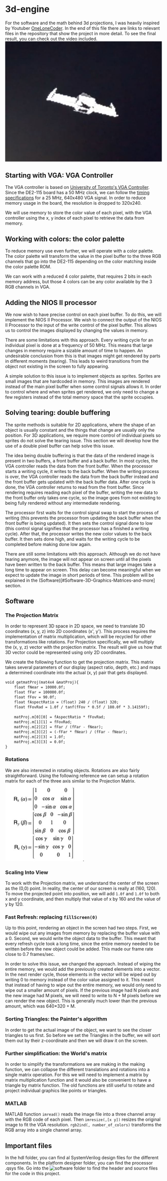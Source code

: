 # 3d-engine

For the software and the math behind 3d projections, I was heavily inspired by Youtuber [OneLoneCoder](https://github.com/OneLoneCoder). In the end of this file there are links to relevant files in the repository that show the project in more detail. To see the final result, you can check out the video included. ![Screenshot](docs/SpaceshipScreenshot.JPG)

## Starting with VGA: VGA Controller

The VGA controller is based on [University of Toronto's VGA Controller](https://www.eecg.utoronto.ca/~jayar/ece241_08F/vga/). Since the DE2-115 board has a 50 MHz clock, we can follow the [timing specifications](http://tinyvga.com/vga-timing/640x480@60Hz) for a 25 MHz, 640x480 VGA signal. In order to reduce memory usage in the board, the resolution is dropped to 320x240.

We will use memory to store the color value of each pixel, with the VGA controller using the x, y index of each pixel to retrieve the data from memory.

## Working with colors: the color palette

To reduce memory use even further, we will operate with a color palette. The color palette will transform the value in the pixel buffer to the three RGB channels that go into the DE2-115 depending on the color matching inside the color palette ROM.

We can work with a reduced 4 color palette, that requires 2 bits in each memory address, but those 4 colors can be any color available by the 3 RGB channels in VGA.

## Adding the NIOS II processor

We now wish to have precise control on each pixel buffer. To do this, we will implement the NIOS II Processor. We wish to connect the output of the NIOS II Processor to the input of the write control of the pixel buffer. This allows us to control the images displayed by changing the values in memory.

There are some limitations with this approach. Every writing cycle for an individual pixel is done at a frequency of 50 MHz. This means that large changes in memory require a sizable amount of time to happen. An undesirable conclusion from this is that images might get rendered by parts in different moments (tearing). This leads to weird transitions from the object not existing in the screen to fully appearing.

A simple solution to this issue is to implement objects as sprites. Sprites are small images that are hardcoded in memory. This images are rendered instead of the main pixel buffer when some control signals allows it. In order to control where and when sprites get rendered, we only need to change a few registers instead of the total memory space that the sprite occupies.

## Solving tearing: double buffering

The sprite methods is suitable for 2D applications, where the shape of an object is usually constant and the things that change are usually only the position. For 3D applications, we require more control of individual pixels so sprites do not solve the tearing issue. This section we will develop how the use of a double pixel buffer can help solve this issue.

The idea being double buffering is that the data of the rendered image is present in two buffers, a front buffer and a back buffer. In most cycles, the VGA controller reads the data from the front buffer. When the processor starts a writing cycle, it writes to the back buffer. When the writing process is over, the VGA controller reads the data from the back buffer instead and the front buffer gets updated with the back buffer data. After one cycle is done, the VGA controller returns to read from the front buffer. Since rendering requires reading each pixel of the buffer, writing the new data to the front buffer only takes one cycle, so the image goes from not existing to being fully rendered without any intermediate rendering.

The processor first waits for the control signal swap to start the process of writing (this prevents the processor from updating the back buffer when the front buffer is being updated). It then sets the control signal done to low (this control signal signifies that the processor has a finished a writing cycle). After that, the processor writes the new color values to the back buffer. It then sets done high, and waits for the writing cycle to be completed before making done low again.

There are still some limitations with this approach. Although we do not have tearing anymore, the image will not appear on screen until all the pixels have been written to the back buffer. This means that large images take a long time to appear on screen. This delay can become meaningful when we expect to update the image in short periods of time. This problem will be explained in the (Software)[#Software-3D-Graphics-Matrices-and-more] section.

## Software

### The Projection Matrix

In order to represent 3D space in 2D space, we need to translate 3D coordinates (x, y, z) into 2D coordinates (x', y'). This process requires the implementation of matrix multiplication, which will be recycled for other transformations like rotations. For Projection specifically, we will multiply the (x, y, z) vector with the projection matrix. The result will give us how that 3D vector could be represented using only 2D coordinates.

We create the following function to get the projection matrix. This matrix takes several parameters of our display (aspect ratio, depth, etc.) and maps a determined coordinate into the actual (x, y) pair that gets displayed.
```
void getmatProj(mat4x4 &matProj){
	float fNear = 10000.0f;
	float fFar = 100000.0f;
	float fFov = 90.0f;
	float fAspectRatio = (float) 240 / (float) 320;
	float fFovRad = 1.0f / tanf(fFov * 0.5f / 180.0f * 3.14159f);

	matProj.m[0][0] = fAspectRatio * fFovRad;
	matProj.m[1][1] = fFovRad;
	matProj.m[2][2] = fFar / (fFar - fNear);
	matProj.m[3][2] = (-fFar * fNear) / (fFar - fNear);
	matProj.m[2][3] = 1.0f;
	matProj.m[3][3] = 0.0f;
}
```

### Rotations

We are also interested in rotating objects. Rotations are also fairly straightforward. Using the following reference we can setup a rotation matrix for each of the three axis similar to the Projection Matrix. ![Rotation Matrix](RotationMatrix.jpg).

### Scaling Into View

To work with the Projection matrix, we understand the center of the screen as the (0,0) point. In reality, the center of our screen is really at (160, 120). To move the projected point into position, we will add `1.0f` and `1.0f` to both x and y coordinate, and then multiply that value of x by 160 and the value of y by 120.

### Fast Refresh: replacing `fillScreen(0)`

Up to this point, rendering an object in the screen had two steps. First, we would wipe out any images from memory by replacing the buffer value with a 0. Second, we would write the object data to the buffer. This meant that every refresh cycle took a long time, since the entire memory needed to be written before the new object could be added. This made our frame rate close to 0.7 frames/sec.

In order to solve this issue, we changed the approach. Instead of wiping the entire memory, we would add the previously created elements into a vector. In the next render cycle, those elements in the vector will be wiped out by writing 0 to memory instead of the color value assigned to it. This meant that instead of having to wipe out the entire memory, we would only need to wipe out a smaller amount of pixels. If the previous image had N pixels and the new image had M pixels, we will need to write to N + M pixels before we can render the new object. This is generally much lower than the previous amount, which was 640*320 + M.  

### Sorting Triangles: the Painter's algorithm

In order to get the actual image of the object, we want to see the closer triangles to us first. So before we set the Triangles in the buffer, we will sort them out by their z-coordinate and then we will draw it on the screen.

### Further simplification: the World's matrix

In order to simplify the transformations we are making in the making function, we can collapse the different translations and rotations into a single matrix operation. For this we will need to implement a matrix by matrix multiplication function and it would also be convenient to have a triangle by matrix function. The old functions are still useful to rotate and project individual graphics like points or triangles.

### MATLAB
MATLAB function `imread()` reads the image file into a three channel array with the RGB code of each pixel. Then `imresize(,[x y])` resizes the original image to fit the VGA resolution. `rgb2ind(, number_of_colors)` transforms the RGB array into a single channel array.

## Important files

In the hdl folder, you can find al SystemVerilog design files for the different components. In the platform designer folder, you can find the processor .qsys file. Go into the ![software](https://github.com/dgarci23/3d-engine/tree/main/software/3d-engine) folder to find the header and source files for the code in this project.
